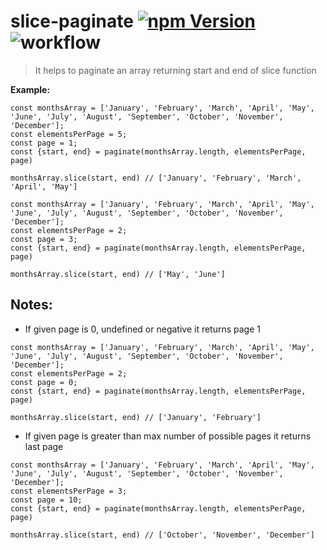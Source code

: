 # slice-paginate [![npm Version](http://img.shields.io/npm/v/slice-paginate.svg?style=flat)](https://www.npmjs.org/package/rampage) ![workflow](https://github.com/capaio/slice-paginate/actions/workflows/test-and-quality.yml/badge.svg)


> It helps to paginate an array returning start and end of slice function

**Example:**

```
const monthsArray = ['January', 'February', 'March', 'April', 'May', 'June', 'July', 'August', 'September', 'October', 'November', 'December'];
const elementsPerPage = 5;
const page = 1;
const {start, end} = paginate(monthsArray.length, elementsPerPage, page)

monthsArray.slice(start, end) // ['January', 'February', 'March', 'April', 'May']

```

```
const monthsArray = ['January', 'February', 'March', 'April', 'May', 'June', 'July', 'August', 'September', 'October', 'November', 'December'];
const elementsPerPage = 2;
const page = 3;
const {start, end} = paginate(monthsArray.length, elementsPerPage, page)

monthsArray.slice(start, end) // ['May', 'June']
```

## Notes:

* If given page is 0, undefined or negative it returns page 1

```
const monthsArray = ['January', 'February', 'March', 'April', 'May', 'June', 'July', 'August', 'September', 'October', 'November', 'December'];
const elementsPerPage = 2;
const page = 0;
const {start, end} = paginate(monthsArray.length, elementsPerPage, page)

monthsArray.slice(start, end) // ['January', 'February']
```

* If given page is greater than max number of possible pages it returns last page
```
const monthsArray = ['January', 'February', 'March', 'April', 'May', 'June', 'July', 'August', 'September', 'October', 'November', 'December'];
const elementsPerPage = 3;
const page = 10;
const {start, end} = paginate(monthsArray.length, elementsPerPage, page)

monthsArray.slice(start, end) // ['October', 'November', 'December']
```
